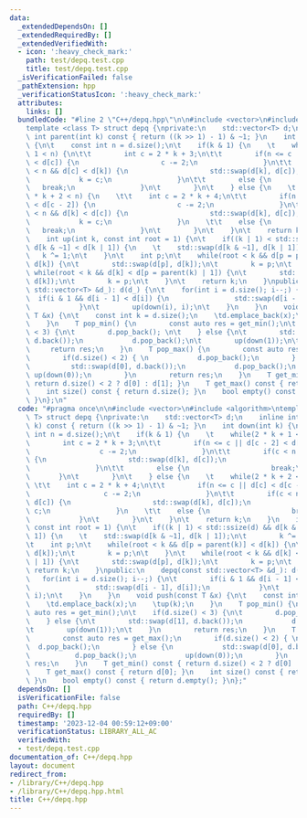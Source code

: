 ```yaml
---
data:
  _extendedDependsOn: []
  _extendedRequiredBy: []
  _extendedVerifiedWith:
  - icon: ':heavy_check_mark:'
    path: test/depq.test.cpp
    title: test/depq.test.cpp
  _isVerificationFailed: false
  _pathExtension: hpp
  _verificationStatusIcon: ':heavy_check_mark:'
  attributes:
    links: []
  bundledCode: "#line 2 \"C++/depq.hpp\"\n\n#include <vector>\n#include <algorithm>\n\
    template <class T> struct depq {\nprivate:\n    std::vector<T> d;\n    inline\
    \ int parent(int k) const { return ((k >> 1) - 1) & ~1; }\n    int down(int k)\
    \ {\n\t    const int n = d.size();\n\t    if(k & 1) {\n    \t    while(2 * k +\
    \ 1 < n) {\n\t\t        int c = 2 * k + 3;\n\t\t        if(n <= c || d[c - 2]\
    \ < d[c]) {\n                    c -= 2;\n                }\n\t\t        if(c\
    \ < n && d[c] < d[k]) {\n                    std::swap(d[k], d[c]);\n        \
    \            k = c;\n                }\n\t\t        else {\n                 \
    \   break;\n                }\n\t        }\n\t    } else {\n    \t    while(2\
    \ * k + 2 < n) {\n    \t\t    int c = 2 * k + 4;\n\t\t        if(n <= c || d[c]\
    \ < d[c - 2]) {\n                    c -= 2;\n                }\n\t\t        if(c\
    \ < n && d[k] < d[c]) {\n                    std::swap(d[k], d[c]);\n        \
    \            k = c;\n                }\n    \t\t    else {\n                 \
    \   break;\n                }\n\t        }\n\t    }\n\t    return k;\n    }\n\
    \    int up(int k, const int root = 1) {\n\t    if((k | 1) < std::ssize(d) &&\
    \ d[k & ~1] < d[k | 1]) {\n    \t    std::swap(d[k & ~1], d[k | 1]);\n\t     \
    \   k ^= 1;\n\t    }\n\t    int p;\n\t    while(root < k && d[p = parent(k)] <\
    \ d[k]) {\n\t        std::swap(d[p], d[k]);\n\t        k = p;\n\t    }\n\t   \
    \ while(root < k && d[k] < d[p = parent(k) | 1]) {\n\t        std::swap(d[p],\
    \ d[k]);\n\t        k = p;\n\t    }\n\t    return k;\n    }\npublic:\n    depq(const\
    \ std::vector<T> &d_): d(d_) {\n\t    for(int i = d.size(); i--;) {\n\t      \
    \  if(i & 1 && d[i - 1] < d[i]) {\n                std::swap(d[i - 1], d[i]);\n\
    \            }\n\t        up(down(i), i);\n\t    }\n    }\n    void push(const\
    \ T &x) {\n\t    const int k = d.size();\n    \td.emplace_back(x);\n    \tup(k);\n\
    \    }\n    T pop_min() {\n        const auto res = get_min();\n\t    if(d.size()\
    \ < 3) {\n\t        d.pop_back(); \n\t    } else {\n\t        std::swap(d[1],\
    \ d.back());\n            d.pop_back();\n\t        up(down(1));\n\t    }\n   \
    \     return res;\n    }\n    T pop_max() {\n        const auto res = get_max();\n\
    \        if(d.size() < 2) { \n            d.pop_back();\n        } else {\n  \
    \          std::swap(d[0], d.back());\n            d.pop_back();\n           \
    \ up(down(0));\n        }\n        return res;\n    }\n    T get_min() const {\
    \ return d.size() < 2 ? d[0] : d[1]; }\n    T get_max() const { return d[0]; }\n\
    \    int size() const { return d.size(); }\n    bool empty() const { return d.empty();\
    \ }\n};\n"
  code: "#pragma once\n\n#include <vector>\n#include <algorithm>\ntemplate <class\
    \ T> struct depq {\nprivate:\n    std::vector<T> d;\n    inline int parent(int\
    \ k) const { return ((k >> 1) - 1) & ~1; }\n    int down(int k) {\n\t    const\
    \ int n = d.size();\n\t    if(k & 1) {\n    \t    while(2 * k + 1 < n) {\n\t\t\
    \        int c = 2 * k + 3;\n\t\t        if(n <= c || d[c - 2] < d[c]) {\n   \
    \                 c -= 2;\n                }\n\t\t        if(c < n && d[c] < d[k])\
    \ {\n                    std::swap(d[k], d[c]);\n                    k = c;\n\
    \                }\n\t\t        else {\n                    break;\n         \
    \       }\n\t        }\n\t    } else {\n    \t    while(2 * k + 2 < n) {\n   \
    \ \t\t    int c = 2 * k + 4;\n\t\t        if(n <= c || d[c] < d[c - 2]) {\n  \
    \                  c -= 2;\n                }\n\t\t        if(c < n && d[k] <\
    \ d[c]) {\n                    std::swap(d[k], d[c]);\n                    k =\
    \ c;\n                }\n    \t\t    else {\n                    break;\n    \
    \            }\n\t        }\n\t    }\n\t    return k;\n    }\n    int up(int k,\
    \ const int root = 1) {\n\t    if((k | 1) < std::ssize(d) && d[k & ~1] < d[k |\
    \ 1]) {\n    \t    std::swap(d[k & ~1], d[k | 1]);\n\t        k ^= 1;\n\t    }\n\
    \t    int p;\n\t    while(root < k && d[p = parent(k)] < d[k]) {\n\t        std::swap(d[p],\
    \ d[k]);\n\t        k = p;\n\t    }\n\t    while(root < k && d[k] < d[p = parent(k)\
    \ | 1]) {\n\t        std::swap(d[p], d[k]);\n\t        k = p;\n\t    }\n\t   \
    \ return k;\n    }\npublic:\n    depq(const std::vector<T> &d_): d(d_) {\n\t \
    \   for(int i = d.size(); i--;) {\n\t        if(i & 1 && d[i - 1] < d[i]) {\n\
    \                std::swap(d[i - 1], d[i]);\n            }\n\t        up(down(i),\
    \ i);\n\t    }\n    }\n    void push(const T &x) {\n\t    const int k = d.size();\n\
    \    \td.emplace_back(x);\n    \tup(k);\n    }\n    T pop_min() {\n        const\
    \ auto res = get_min();\n\t    if(d.size() < 3) {\n\t        d.pop_back(); \n\t\
    \    } else {\n\t        std::swap(d[1], d.back());\n            d.pop_back();\n\
    \t        up(down(1));\n\t    }\n        return res;\n    }\n    T pop_max() {\n\
    \        const auto res = get_max();\n        if(d.size() < 2) { \n          \
    \  d.pop_back();\n        } else {\n            std::swap(d[0], d.back());\n \
    \           d.pop_back();\n            up(down(0));\n        }\n        return\
    \ res;\n    }\n    T get_min() const { return d.size() < 2 ? d[0] : d[1]; }\n\
    \    T get_max() const { return d[0]; }\n    int size() const { return d.size();\
    \ }\n    bool empty() const { return d.empty(); }\n};"
  dependsOn: []
  isVerificationFile: false
  path: C++/depq.hpp
  requiredBy: []
  timestamp: '2023-12-04 00:59:12+09:00'
  verificationStatus: LIBRARY_ALL_AC
  verifiedWith:
  - test/depq.test.cpp
documentation_of: C++/depq.hpp
layout: document
redirect_from:
- /library/C++/depq.hpp
- /library/C++/depq.hpp.html
title: C++/depq.hpp
---
```

